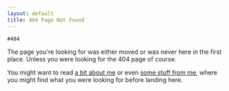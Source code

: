 ```yaml
---
layout: default
title: 404 Page Not Found
---
```


<div class="featured">
  <code>#404</code>
</div>

<div class="inwrap story clearfix">
  <p>The page you're looking for was either moved or was never here in the first place. Unless you were looking for the 404 page of course.</p>

  <p>You might want to read <a href="/">a bit about me</a> or even <a href="/blog">some stuff from me</a>, where you might find what you were looking for before landing here.</p>
</div>
